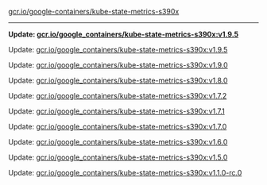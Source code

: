 [gcr.io/google-containers/kube-state-metrics-s390x](https://hub.docker.com/r/cruse/kube-state-metrics-s390x/tags/) 

----
**Update: [gcr.io/google_containers/kube-state-metrics-s390x:v1.9.5](https://hub.docker.com/r/cruse/kube-state-metrics-s390x/tags/)**

Update: [gcr.io/google_containers/kube-state-metrics-s390x:v1.9.5](https://hub.docker.com/r/cruse/kube-state-metrics-s390x/tags/)

Update: [gcr.io/google_containers/kube-state-metrics-s390x:v1.9.0](https://hub.docker.com/r/cruse/kube-state-metrics-s390x/tags/)

Update: [gcr.io/google_containers/kube-state-metrics-s390x:v1.8.0](https://hub.docker.com/r/cruse/kube-state-metrics-s390x/tags/)

Update: [gcr.io/google_containers/kube-state-metrics-s390x:v1.7.2](https://hub.docker.com/r/cruse/kube-state-metrics-s390x/tags/)

Update: [gcr.io/google_containers/kube-state-metrics-s390x:v1.7.1](https://hub.docker.com/r/cruse/kube-state-metrics-s390x/tags/)

Update: [gcr.io/google_containers/kube-state-metrics-s390x:v1.7.0](https://hub.docker.com/r/cruse/kube-state-metrics-s390x/tags/)

Update: [gcr.io/google_containers/kube-state-metrics-s390x:v1.6.0](https://hub.docker.com/r/cruse/kube-state-metrics-s390x/tags/)

Update: [gcr.io/google_containers/kube-state-metrics-s390x:v1.5.0](https://hub.docker.com/r/cruse/kube-state-metrics-s390x/tags/)

Update: [gcr.io/google_containers/kube-state-metrics-s390x:v1.1.0-rc.0](https://hub.docker.com/r/cruse/kube-state-metrics-s390x/tags/)

